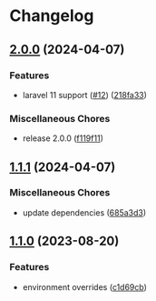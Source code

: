 # Changelog

## [2.0.0](https://github.com/audunru/config-secrets/compare/v1.1.1...v2.0.0) (2024-04-07)


### Features

* laravel 11 support ([#12](https://github.com/audunru/config-secrets/issues/12)) ([218fa33](https://github.com/audunru/config-secrets/commit/218fa3344f920587fc09d166001c819d720fe5e4))


### Miscellaneous Chores

* release 2.0.0 ([f119f11](https://github.com/audunru/config-secrets/commit/f119f110b582170a3f5c22560f91e7b314509647))

## [1.1.1](https://github.com/audunru/config-secrets/compare/v1.1.0...v1.1.1) (2024-04-07)


### Miscellaneous Chores

* update dependencies ([685a3d3](https://github.com/audunru/config-secrets/commit/685a3d35fbf9024479ee31e39bcd0f2e661c31dd))

## [1.1.0](https://github.com/audunru/config-secrets/compare/v1.0.0...v1.1.0) (2023-08-20)


### Features

* environment overrides ([c1d69cb](https://github.com/audunru/config-secrets/commit/c1d69cb76d1071c0d5e11911fd6f131d0ee14722))
